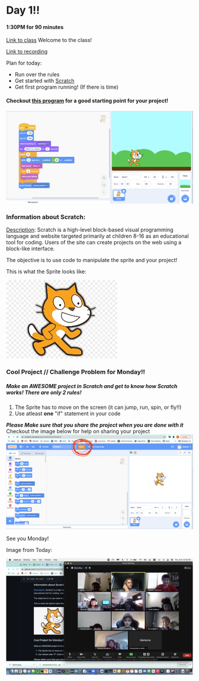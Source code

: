 # Day 1!!
#### 1:30PM for 90 minutes

[Link to class](https://sps.zoom.us/j/94771799518)
Welcome to the class!

[Link to recording](https://drive.google.com/drive/folders/1R9DuTlHccO8zzzP1J87DmIfZLloAVqKE?usp=sharing)

Plan for today:
- Run over the rules
- Get started with [Scratch](https://scratch.mit.edu/)
- Get first program running! (If there is time)

#### Checkout [this program](https://scratch.mit.edu/projects/551621706) for a good starting point for your project!
![Example Project](/formatting/Day1Materials/ScratchProject1.png)

### Information about Scratch:
[Description](https://en.wikipedia.org/wiki/Scratch_(programming_language)): Scratch is a high-level block-based visual programming language 
and website targeted primarily at children 8-16 as an educational tool for coding. 
Users of the site can create projects on the web using a block-like interface.

The objective is to use code to manipulate the sprite and your project!

This is what the Sprite looks like:

![Sprite](/formatting/Day1Materials/SpriteFinal.jpeg)

### Cool Project // Challenge Problem for Monday!!
##### Make an ***AWESOME*** project in Scratch and get to know how Scratch works! There are only 2 rules!
1. The Sprite has to move on the screen (it can jump, run, spin, or fly!!)
2. Use atleast __one__ "if" statement in your code

***Please Make sure that you share the project when you are done with it*** 
Checkout the image below for help on sharing your project
![Share Project](/formatting/Day1Materials/shareTheProject2.png)

See you Monday!

Image from Today:

![Happy photo](/formatting/Day1Materials/screenShotDay1)
